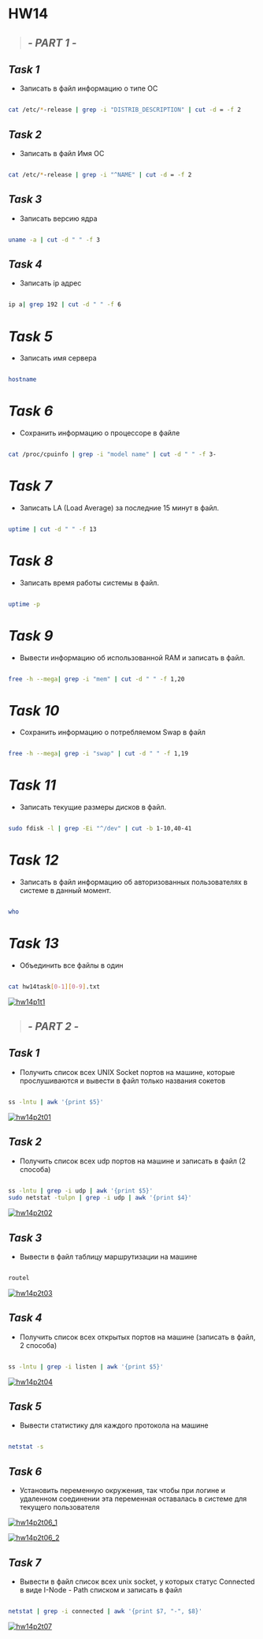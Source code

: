 # HW14

>## _- PART 1 -_

## _Task 1_

- Записать в файл информацию о типе ОС
```sh

cat /etc/*-release | grep -i "DISTRIB_DESCRIPTION" | cut -d = -f 2

```

## _Task 2_

- Записать в файл Имя ОС

```sh

cat /etc/*-release | grep -i "^NAME" | cut -d = -f 2

```

## _Task 3_

- Записать версию ядра

```sh

uname -a | cut -d " " -f 3

```


## _Task 4_

- Записать ip адрес

```sh

ip a| grep 192 | cut -d " " -f 6

```


# _Task 5_

- Записать имя сервера

```sh

hostname

```

# _Task 6_

- Сохранить информацию о процессоре в файле

```sh

cat /proc/cpuinfo | grep -i "model name" | cut -d " " -f 3-

```

# _Task 7_

- Записать LA (Load Average) за последние 15 минут в файл.

```sh

uptime | cut -d " " -f 13

```

# _Task 8_

- Записать время работы системы в файл.

```sh

uptime -p

```

# _Task 9_

- Вывести информацию об использованной RAM и записать в файл.

```sh

free -h --mega| grep -i "mem" | cut -d " " -f 1,20

```

# _Task 10_

- Сохранить информацию о потребляемом Swap в файл

```sh

free -h --mega| grep -i "swap" | cut -d " " -f 1,19

```


# _Task 11_

- Записать текущие размеры дисков в файл.

```sh

sudo fdisk -l | grep -Ei "^/dev" | cut -b 1-10,40-41

```

# _Task 12_

- Записать в файл информацию об авторизованных пользователях в системе в данный момент.

```sh

who

```

# _Task 13_

- Объединить все файлы в один

```sh

cat hw14task[0-1][0-9].txt

```
[![hw14p1t1](https://github.com/KonstantinSafronov/DOS07/blob/HW14/HW14scr/hw14p1.png)](https://github.com/KonstantinSafronov/DOS07/blob/HW14/HW14scr/hw14p1.png)



>## _- PART 2 -_

## _Task 1_

- Получить список всех UNIX Socket портов на машине, которые прослушиваются и вывести в файл только названия сокетов

```sh

ss -lntu | awk '{print $5}'

```

[![hw14p2t01](https://github.com/KonstantinSafronov/DOS07/blob/HW14/HW14scr/hw14p2t01.png)](https://github.com/KonstantinSafronov/DOS07/blob/HW14/HW14scr/hw14p2t01.png)

## _Task 2_

- Получить список всех udp портов на машине и записать в файл (2 способа)

```sh

ss -lntu | grep -i udp | awk '{print $5}'
sudo netstat -tulpn | grep -i udp | awk '{print $4}'

```

[![hw14p2t02](https://github.com/KonstantinSafronov/DOS07/blob/HW14/HW14scr/hw14p2t02.png)](https://github.com/KonstantinSafronov/DOS07/blob/HW14/HW14scr/hw14p2t02.png)

## _Task 3_

- Вывести в файл таблицу маршрутизации на машине

```sh

routel

```

[![hw14p2t03](https://github.com/KonstantinSafronov/DOS07/blob/HW14/HW14scr/hw14p2t03.png)](https://github.com/KonstantinSafronov/DOS07/blob/HW14/HW14scr/hw14p2t03.png)

## _Task 4_

- Получить список всех открытых портов на машине (записать в файл, 2 способа)

```sh

ss -lntu | grep -i listen | awk '{print $5}'

```

[![hw14p2t04](https://github.com/KonstantinSafronov/DOS07/blob/HW14/HW14scr/hw14p2t04.png)](https://github.com/KonstantinSafronov/DOS07/blob/HW14/HW14scr/hw14p2t04.png)

## _Task 5_

- Вывести статистику для каждого протокола на машине

```sh

netstat -s

```

## _Task 6_

- Установить переменную окружения, так чтобы при логине и удаленном соединении эта переменная оставалась в системе для текущего пользователя

[![hw14p2t06_1](https://github.com/KonstantinSafronov/DOS07/blob/HW14/HW14scr/hw14p2t06_1.png)](https://github.com/KonstantinSafronov/DOS07/blob/HW14/HW14scr/hw14p2t06_1.png)

[![hw14p2t06_2](https://github.com/KonstantinSafronov/DOS07/blob/HW14/HW14scr/hw14p2t06_2.png)](https://github.com/KonstantinSafronov/DOS07/blob/HW14/HW14scr/hw14p2t06_2.png)

## _Task 7_

- Вывести в файл список всех unix socket, у которых статус Connected в виде
I-Node - Path списком и записать в файл

```sh

netstat | grep -i connected | awk '{print $7, "-", $8}'

```

[![hw14p2t07](https://github.com/KonstantinSafronov/DOS07/blob/HW14/HW14scr/hw14p2t07.png)](https://github.com/KonstantinSafronov/DOS07/blob/HW14/HW14scr/hw14p2t07.png)
